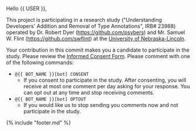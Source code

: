 Hello {{ USER }},

This project is participating in a research study ("Understanding Developers' Addition and Removal of Type Annotations", IRB# 23988) operated by Dr. Robert Dyer (https://github.com/psybers) and Mr. Samuel W. Flint (https://github.com/swflint) at the [University of Nebraska-Lincoln](https://unl.edu/).

Your contribution in this commit makes you a candidate to participate in the study. Please review the [Informed Consent Form](https://github.com/unl-pal/typechange-bot/blob/main/pages/consent-document.md).  Please comment with one of the following commands:

* `@{{ BOT_NAME }}[bot] CONSENT`
  * If you consent to participate in the study.  After consenting, you will receive at most one comment per day asking for your response.  You can opt out at any time and stop receiving comments.
* `@{{ BOT_NAME }}[bot] OPTOUT`
  * If you would like us to stop sending you comments now and not participate in the study.

{% include "footer.md" %}
